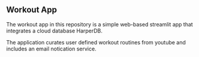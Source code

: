 
## Workout App

The workout app in this repository is a simple web-based streamlit app that integrates a cloud database HarperDB.

The application curates user defined workout routines from youtube and includes an email notication service.


